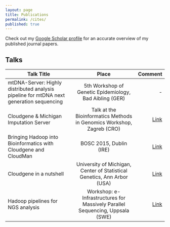 ```yaml
---
layout: page
title: Publications
permalink: /cites/
published: true
---
```


Check out my [Google Scholar profile](https://scholar.google.at/citations?user=xx6B8OUAAAAJ&hl=de) for an accurate overview of my published journal papers.

## Talks

| Talk Title        | Place           | Comment  |
| ------------- |:-------------:| -----:|
| mtDNA-Server: Highly distributed analysis pipeline for mtDNA next generation sequencing   | 5th Workshop of Genetic Epidemiology, Bad Aibling (GER) | - |
| Cloudgene & Michigan Imputation Server    | Talk at the Bioinformatics Methods in Genomics Workshop, Zagreb (CRO)      |   [Link](https://wiki.galaxyproject.org/News/WorkshopZagreb201503) |
| Bringing Hadoop into Bioinformatics with Cloudgene and CloudMan | BOSC 2015, Dublin (IRE)     |   [Link](http://www.open-bio.org/wiki/BOSC_2015) |
| Cloudgene in a nutshell | University of Michigan, Center of Statistical Genetics, Ann Arbor (USA)     |  [Link](http://csg.sph.umich.edu/abecasis) |
| Hadoop pipelines for NGS analysis | Workshop: e-Infrastructures for Massively Parallel Sequencing, Uppsala (SWE)     |  [Link](http://www.scilifelab.se/events/workshop-e-infrastructures-for-massively-parallel-sequencing/) |

